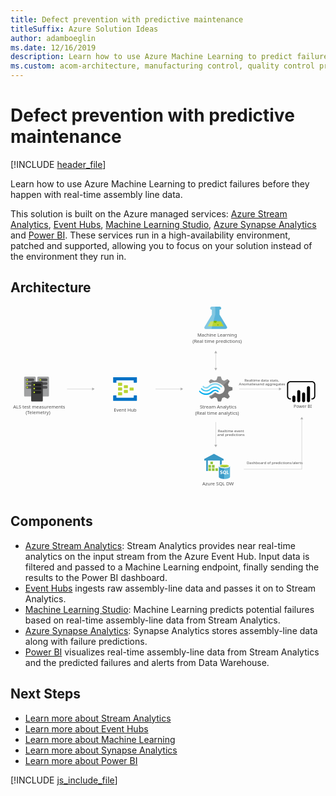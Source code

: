 ```yaml
---
title: Defect prevention with predictive maintenance
titleSuffix: Azure Solution Ideas
author: adamboeglin
ms.date: 12/16/2019
description: Learn how to use Azure Machine Learning to predict failures before they happen with real-time assembly line data.
ms.custom: acom-architecture, manufacturing control, quality control process, anomoly-detection, manufacturing quality control, 'https://azure.microsoft.com/solutions/architecture/defect-prevention-with-predictive-maintenance/'
---
```

# Defect prevention with predictive maintenance

[!INCLUDE [header_file](../header.md)]

Learn how to use Azure Machine Learning to predict failures before they happen with real-time assembly line data.

This solution is built on the Azure managed services: [Azure Stream Analytics](https://azure.microsoft.com/services/stream-analytics/), [Event Hubs](https://azure.microsoft.com/services/event-hubs/), [Machine Learning Studio](https://azure.microsoft.com/services/machine-learning-studio/), [Azure Synapse Analytics](https://azure.microsoft.com/services/synapse-analytics/) and [Power BI](https://powerbi.microsoft.com). These services run in a high-availability environment, patched and supported, allowing you to focus on your solution instead of the environment they run in.

## Architecture

<svg class="architecture-diagram" aria-labelledby="defect-prevention-with-predictive-maintenance" height="639.059" viewbox="0 0 1065.788 639.059"  xmlns="http://www.w3.org/2000/svg">
    <path d="M731.8 67.4l-24.5-40.7V10.2h.4c2.9 0 5.2-2.2 5.3-5.1-.1-2.9-2.4-5.1-5.3-5.1l-26.6.1c-2.9 0-5.2 2.2-5.3 5.1.1 2.9 2.4 5.1 5.3 5.1h.4v16.5l-24.3 40.8c-2.7 4.5-.5 8.1 4.9 8.1l64.8-.1c5.4-.1 7.6-3.8 4.9-8.2z" fill="#59B4D9"/>
    <path fill="#B8D432" d="M677.3 49.9l-10 16.9 54.5-.1-10.1-16.8z"/>
    <path d="M692.7 54.9c2.7 0 4.9-2.1 4.9-4.8 0-.7-.2-1.4-.5-2.1h-8.8c-.3.6-.5 1.4-.5 2.1 0 2.7 2.2 4.9 4.9 4.8z" fill="#7FBA00"/>
    <ellipse cx="701.9" cy="60.4" fill="#7FBA00" rx="2.4" ry="2.3" transform="translate(-.124 1.458)"/>
    <path d="M657.3 67.5l24.3-40.8V10.2h-.4c-2.9.1-5.2-2.2-5.3-5.1 0-2.9 2.4-5.1 5.3-5.1h11.5l.1 26.5-12.8 49h-17.7c-5.5.1-7.7-3.5-5-8z" fill="#FFF" opacity=".25"/>
    <path d="M735.9 293.9l2.7-6.8L751 283v-9.6l-1.4-.4-11.1-3.1-2.7-6.8 5.7-11.1-7-6.8-1.4.7-10.2 5-7.2-2.8-4.5-11.6H701l-.5 1.3-3.4 10.3-7 2.6-12-5-7.2 6.8.7 1.3 3.2 5.7c5.5-3 11.6-4.5 17.9-4.4 8.6.3 16.8 3.5 23.3 9.2 1.5 1.1 2.9 2.3 4.3 3.5.7.7 1.3 1.5 1.8 2.4 4.3 7.2 2.5 16.4-4.5 21.8-5.1 4-11.9 4.9-17.9 2.4-.7-.4-1.1-.4-1.4-.7-1.4-.7-2.7-1.6-3.8-2.6-.5 0-.7-.4-1.4-.4-1.5.1-2.8.7-3.8 1.7l-.5.4c-4 4.1-9 7.1-14.5 8.7l-2 4.1 6.8 6.5.5.4 1.4-.7 10.2-5 7 2.6L702 321h10.2l.5-1.3 3.6-10.3 7-2.6 12 5 6.8-7.2-.7-1.3-5.5-9.4z" fill="#7A7A7A"/>
    <path d="M675.3 276.8c-7.7 7.9-20.1 7.9-27.3-.4-.6-.9-1.8-1.1-2.7-.5-.2.1-.3.3-.5.5-.5.5-.7 1.1-.7 1.7.1.6.3 1.2.7 1.7 9 9.8 24.2 10 33.9.4 7.7-7.4 19.7-7.6 27.1.7 1.1 1.1 2.5 1.1 3.2 0 .5-.5.7-1.1.7-1.7-.1-.6-.3-1.2-.7-1.7-8.7-9.5-23.4-10.1-32.9-1.4-.3.2-.5.5-.8.7z" fill="#48C8EF"/>
    <path d="M692.3 281c-4.1-.1-8 1.5-10.8 4.4l-.5.4-.5.4c-5.1 5.3-12.3 8.2-19.7 7.9-7.5 0-14-3.5-19.4-8.7-1.1-1.1-2.5-1.1-3.2 0-.2 0-.2.4-.2 1.1.1.8.5 1.5 1.1 2 5.7 6.5 13.9 10.2 22.6 10.3 8.4.4 16.5-3.1 22.8-9.6l.5-.4.5-.4c2-2 4.7-3.1 7.5-3.1 2.7 0 5.2 1.3 7.5 3.5 1.1 1.1 2.5 1.1 3.2 0 .5-.5.7-1.1.7-1.7-.1-.6-.3-1.2-.7-1.7-3.3-2.8-7.3-4.3-11.4-4.4z" fill="#00ABEC"/>
    <path d="M673.3 272c5.2-5.3 12.3-8.2 19.7-8.1 7.2 0 14 3.5 19 8.7 1.1 1.1 2.5 1.1 3.2 0 .5-.5.7-1.1.7-1.7-.1-.6-.3-1.2-.7-1.7-5.7-6.5-13.9-10.2-22.6-10.3-8.6-.1-16.9 3.4-22.8 9.6l-.5.4-.5.4c-2 2-4.7 3.1-7.5 3.1-2.9 0-5.2-1.3-7.5-3.5-1.1-1.1-2.5-1.1-3.2 0-.5.5-.7 1.1-.7 1.7.1.6.3 1.2.7 1.7 5.6 6 15 6.4 21 .9.2-.1.3-.3.5-.4l.5-.4.7-.4z" fill="#84D6EF"/>
    <g opacity=".2" fill="#F1F1F1">
        <path d="M694.3 290.8c-.5 0-.7-.4-1.4-.4-1.5.1-2.8.7-3.8 1.7l-.5.4c-4 4.1-9 7.1-14.5 8.7l-2 4.1 3.6 3.5 18.6-18zM675.1 259.6c5.5-3 11.6-4.5 17.9-4.4 8.6.3 16.8 3.5 23.3 9.2 1.1.9 2 1.5 3.2 2.4l18.8-18.1-3.8-3.7-1.4.7-10.2 5-7-2.6-4.5-11.6h-10.2l-.5 1.3-3.4 10.3-7 2.6-12-5-7.2 6.8.7 1.3 3.3 5.8z"/>
    </g>
    <path d="M397.2 274.8c0 .7-.5 1.3-1.2 1.3h-11c-.7.1-1.3-.5-1.4-1.2V267c0-.7.5-1.3 1.2-1.3h11c.7-.1 1.3.5 1.4 1.2v7.9zM416.6 282.8c0 .7-.5 1.3-1.2 1.3h-11c-.7.1-1.3-.5-1.4-1.2v-8c0-.7.5-1.3 1.2-1.3h11c.7-.1 1.3.5 1.4 1.2v8zM397.2 290.8c0 .7-.5 1.3-1.2 1.3h-11c-.7.1-1.3-.5-1.4-1.2v-8c0-.7.5-1.3 1.2-1.3h11c.7-.1 1.3.5 1.4 1.2v8zM377.8 266.8c0 .7-.5 1.3-1.2 1.3H365.3c-.7.1-1.3-.5-1.4-1.2v-8.2c0-.7.5-1.3 1.2-1.3h11c1.1 0 1.7.5 1.7 1.3v8.1z" fill="#B8D432"/>
    <path d="M426.3 238.7h-77.6c-.7-.1-1.3.5-1.4 1.2v16.2c0 .7.5 1.3 1.2 1.3h8.5c.7.1 1.3-.5 1.4-1.2v-6.9h58.2v6.7c0 .8.6 1.3 1.7 1.3h8c.7.1 1.3-.5 1.4-1.2v-16.2c0-.7-.5-1.3-1.2-1.3-.1.1-.1.1-.2.1zM426.3 300.5h-8c-.7-.1-1.3.5-1.4 1.2V308.3h-58.5v-6.7c0-.8-.6-1.3-1.7-1.3h-8c-.8 0-1.4.5-1.4 1.6v15.8c0 .7.5 1.3 1.2 1.3h77.8c.7.1 1.3-.5 1.4-1.2v-16c0-.7-.5-1.3-1.2-1.3h-.2z" fill="#0072C6"/>
    <path d="M377.8 282.8c0 .7-.5 1.3-1.2 1.3H365.3c-.7.1-1.3-.5-1.4-1.2v-8.2c0-.7.5-1.3 1.2-1.3h11c1.1 0 1.7.5 1.7 1.3v8.1zM377.8 298.9c0 .7-.5 1.3-1.2 1.3H365.3c-.7.1-1.3-.5-1.4-1.2v-8.2c0-.7.5-1.3 1.2-1.3h11c1.1 0 1.7.5 1.7 1.3v8.1z" fill="#B8D432"/>
    <text fill="#505050" font-family="SegoeUI" font-size="15.372" transform="matrix(1.036 0 0 1 649.018 605.822)">
        Azure SQL DW
    </text>
    <text fill="#505050" font-family="SegoeUI" font-size="15.372" transform="matrix(1.036 0 0 1 632.033 101.647)">
        Machine Learning
    </text>
    <text fill="#505050" font-family="SegoeUI" font-size="15.372" transform="matrix(1.036 0 0 1 615.75 122.448)">
        (Real time predictions)
    </text>
    <text fill="#505050" font-family="SegoeUI" font-size="14.173" transform="matrix(1.036 0 0 1 958.093 343.504)">
        Power BI
    </text>
    <text fill="#505050" font-family="SegoeUI" font-size="15.372" transform="matrix(1.036 0 0 1 8.81 344.524)">
        ALS test measurements
    </text>
    <text fill="#505050" font-family="SegoeUI" font-size="15.372" transform="matrix(1.036 0 0 1 51.147 362.97)">
        (Telemetry)
    </text>
    <text fill="#505050" font-family="SegoeUI" font-size="15.372" transform="matrix(1.036 0 0 1 349.615 355.796)">
        Event Hub
    </text>
    <text fill="#505050" font-family="SegoeUI" font-size="15.372" transform="matrix(1.036 0 0 1 640.611 344.524)">
        Stream Analytics
    </text>
    <text fill="#505050" font-family="SegoeUI" font-size="15.372" transform="matrix(1.036 0 0 1 624.76 365.325)">
        (Real time analytics)
    </text>
    <text fill="#505050" font-family="SegoeUI" font-size="12.298" transform="matrix(1.036 0 0 1 799.277 532.521)">
        Dashboard of predictions/alerts
    </text>
    <text fill="#505050" font-family="SegoeUI" font-size="12.298" transform="matrix(1.036 0 0 1 791.438 254.802)">
        Realtime data stats,
    </text>
    <text fill="#505050" font-family="SegoeUI" font-size="12.298" transform="matrix(1.036 0 0 1 772.998 267.1)">
        Anomaliesand aggregates
    </text>
    <text fill="#505050" font-family="SegoeUI" font-size="12.298" transform="matrix(1.036 0 0 1 701.444 425.943)">
        Realtime event
    </text>
    <text fill="#505050" font-family="SegoeUI" font-size="12.298" transform="matrix(1.036 0 0 1 699.501 438.241)">
        and predictions
    </text>
    <path fill="none" stroke="#AFAFAF" stroke-miterlimit="10" stroke-width=".962" d="M694.5 155.9v53.5"/>
    <path fill="#AFAFAF" d="M689.7 157.3l4.8-8.3 4.8 8.3zM689.7 208l4.8 8.3 4.8-8.3z"/>
    <path fill="none" stroke="#AFAFAF" stroke-miterlimit="10" stroke-width=".962" d="M577 278.8h-86.4"/>
    <path fill="#AFAFAF" d="M575.6 274l8.3 4.8-8.3 4.8z"/>
    <path fill="none" stroke="#AFAFAF" stroke-miterlimit="10" stroke-width=".962" d="M694.5 468.7v-78.2"/>
    <path fill="#AFAFAF" d="M699.3 467.3l-4.8 8.3-4.8-8.3z"/>
    <path fill="none" stroke="#AFAFAF" stroke-miterlimit="10" stroke-width=".962" d="M985.6 380v170.4"/>
    <path fill="#AFAFAF" d="M980.8 381.4l4.8-8.3 4.8 8.3z"/>
    <path fill="none" stroke="#AFAFAF" stroke-miterlimit="10" stroke-width=".962" d="M909.8 278.8H774.2"/>
    <path fill="#AFAFAF" d="M908.4 274l8.3 4.8-8.3 4.8z"/>
    <path fill="none" stroke="#AFAFAF" stroke-miterlimit="10" stroke-width=".962" d="M277.6 278.8h-86.4"/>
    <path fill="#AFAFAF" d="M276.2 274l8.3 4.8-8.3 4.8z"/>
    <path d="M692.9 591.6h.5" fill="#0072C6"/>
    <path d="M692.9 591.6h.5" fill="#FFF" opacity=".15"/>
    <path d="M85.6 300.7c0 1.9-1.5 3.4-3.4 3.4H49.5c-1.9 0-3.4-1.5-3.4-3.4v-60.5c0-1.9 1.5-3.4 3.4-3.4h32.6c1.9 0 3.4 1.5 3.4 3.4v60.5h.1z" fill="#A0A1A2"/>
    <path d="M52 273.1c0-2.4 1.9-4.4 4.3-4.4H76c2.4 0 4.4 1.9 4.4 4.3v.1c0 2.4-1.9 4.4-4.3 4.4H56.2c-2.4-.1-4.2-2-4.2-4.4z" fill="#1E1E1E" opacity=".6"/>
    <circle cx="56.4" cy="273.1" fill="#B8D432" r="2.9"/>
    <path d="M52 260.3c0-2.4 1.9-4.4 4.3-4.4H76c2.4 0 4.4 1.9 4.4 4.3v.1c0 2.4-1.9 4.4-4.3 4.4H56.2c-2.4-.1-4.2-2-4.2-4.4z" fill="#1E1E1E" opacity=".6"/>
    <circle cx="56.4" cy="260.3" fill="#B8D432" r="2.9"/>
    <path d="M52 247.7c-.1-2.3 1.7-4.3 4-4.4h19.9c2.4 0 4.4 1.9 4.4 4.3v.1c0 2.4-1.9 4.4-4.3 4.4H56.2c-2.3-.1-4.2-2-4.2-4.4z" fill="#1E1E1E" opacity=".6"/>
    <circle cx="56.4" cy="247.7" fill="#B8D432" r="2.9"/>
    <path d="M130.1 300.7c0 1.9-1.5 3.4-3.4 3.4H94c-1.9 0-3.4-1.5-3.4-3.4v-60.5c0-1.9 1.5-3.4 3.4-3.4h32.8c1.9 0 3.4 1.5 3.4 3.4l-.1 60.5z" fill="#A0A1A2"/>
    <path d="M96.5 273.1c0-2.4 1.9-4.4 4.3-4.4h19.8c2.4 0 4.4 1.9 4.4 4.3v.1c0 2.4-1.9 4.4-4.3 4.4H100.8c-2.4-.1-4.3-2-4.3-4.4z" fill="#1E1E1E" opacity=".6"/>
    <circle cx="100.9" cy="273.1" fill="#B8D432" r="2.9"/>
    <path d="M96.5 260.3c0-2.4 1.9-4.4 4.3-4.4h19.8c2.4 0 4.4 1.9 4.4 4.3v.1c0 2.4-1.9 4.4-4.3 4.4H100.8c-2.4-.1-4.3-2-4.3-4.4z" fill="#1E1E1E" opacity=".6"/>
    <circle cx="100.9" cy="260.3" fill="#B8D432" r="2.9"/>
    <path d="M96.5 247.7c0-2.4 1.9-4.4 4.3-4.4h19.8c2.4 0 4.4 1.9 4.4 4.3v.1c0 2.4-1.9 4.4-4.3 4.4H100.8c-2.4-.1-4.2-2-4.3-4.4z" fill="#1E1E1E" opacity=".6"/>
    <circle cx="100.9" cy="247.7" fill="#B8D432" r="2.9"/>
    <path d="M109.3 317.5c0 1.9-1.5 3.4-3.4 3.4H73.3c-1.9 0-3.4-1.5-3.4-3.4V257c0-1.9 1.5-3.4 3.4-3.4h32.6c1.9 0 3.4 1.5 3.4 3.4v60.5z" fill="#3E3E3E"/>
    <path d="M75.7 289.9c0-2.4 1.9-4.4 4.3-4.4h19.8c2.4 0 4.4 1.9 4.4 4.3v.1c0 2.4-1.9 4.4-4.3 4.4H80.1c-2.4 0-4.4-1.9-4.4-4.4z" fill="#1E1E1E"/>
    <circle cx="80.2" cy="289.9" fill="#B8D432" r="2.9"/>
    <path d="M75.7 277.1c0-2.4 1.9-4.4 4.3-4.4h19.8c2.4 0 4.4 1.9 4.4 4.3v.1c0 2.4-1.9 4.4-4.3 4.4H80.1c-2.4 0-4.4-1.9-4.4-4.4 0 .1 0 0 0 0z" fill="#1E1E1E"/>
    <circle cx="80.2" cy="277.1" fill="#B8D432" r="2.9"/>
    <path d="M75.7 264.5c0-2.4 1.9-4.4 4.3-4.4h19.8c2.4 0 4.4 1.9 4.4 4.3v.1c0 2.4-1.9 4.4-4.3 4.4H80.1c-2.4-.1-4.4-2-4.4-4.4z" fill="#1E1E1E"/>
    <circle cx="80.2" cy="264.5" fill="#B8D432" r="2.9"/>
    <path fill="none" stroke="#AFAFAF" stroke-miterlimit="10" stroke-width=".962" d="M789.6 549.9h196.3"/>
    <path d="M1020 314h-1.9v-3.9h1.9c4.1 0 7.4-3.3 7.4-7.4v-39.4c0-4.1-3.3-7.4-7.4-7.4h-73.1c-4.1 0-7.4 3.3-7.4 7.4v39.4c0 4.1 3.3 7.4 7.4 7.4h1.9v3.9h-1.9c-6.2 0-11.3-5.1-11.3-11.3v-39.4c0-6.2 5.1-11.3 11.3-11.3h73.1c6.2 0 11.3 5.1 11.3 11.3v39.4c0 6.2-5 11.3-11.3 11.3"/>
    <path d="M958.8 301c2.9 0 5.2 2.3 5.2 5.2v12.1c0 2.9-2.3 5.2-5.2 5.2-2.9 0-5.2-2.3-5.2-5.2v-12.1c-.1-2.8 2.3-5.2 5.2-5.2zM975.3 323.6c-2.9 0-5.2-2.3-5.2-5.2v-31c0-2.9 2.3-5.2 5.2-5.2 2.9 0 5.2 2.3 5.2 5.2v31c0 2.8-2.4 5.2-5.2 5.2M1008.2 323.4c-2.9 0-5.2-2.3-5.2-5.2v-43.9c0-2.9 2.3-5.2 5.2-5.2 2.9 0 5.2 2.3 5.2 5.2v43.9c0 2.9-2.3 5.2-5.2 5.2M991.7 323.6c-2.9 0-5.2-2.3-5.2-5.2v-23c0-2.9 2.3-5.2 5.2-5.2 2.9 0 5.2 2.3 5.2 5.2v23c.1 2.8-2.3 5.2-5.2 5.2"/>
    <path fill="#7FBB42" d="M676.5 524.8h8.3v8.3h-8.3zM669.9 547.4h8.3v8.3h-8.3zM681.8 547.4h8.3v8.3h-8.3zM693.5 547.4h8.3v8.3h-8.3zM669.9 536.1h8.3v8.3h-8.3zM681.8 536.1h8.3v8.3h-8.3z"/>
    <path fill="#3999C6" d="M688.4 498.2l-32.9 17.5v5.1h6.7V556h5.6v-35.2h40.9v33h6.2v-33h6.1v-5.1z"/>
    <path fill="#B8D433" opacity=".8" d="M684.9 533.1h-1v-7.3h-7.4v-1h8.4z"/>
    <path fill="#B8D433" opacity=".5" d="M676.5 524.8h1v7.3h7.4v1h-8.4z"/>
    <path fill="#B8D433" opacity=".8" d="M678.2 544.4h-.9v-7.2h-7.4v-1.1h8.3z"/>
    <path fill="#B8D433" opacity=".5" d="M669.9 536.1h.9v7.3h7.4v1h-8.3z"/>
    <path fill="#B8D433" opacity=".8" d="M690.2 544.4h-1v-7.2h-7.4v-1.1h8.4z"/>
    <path fill="#B8D433" opacity=".5" d="M681.8 536.1h1v7.3h7.4v1h-8.4z"/>
    <path fill="#B8D433" opacity=".8" d="M678.2 555.7h-.9v-7.2h-7.4v-1.1h8.3z"/>
    <path fill="#B8D433" opacity=".5" d="M669.9 547.4h.9v7.3h7.4v1h-8.3z"/>
    <path fill="#B8D433" opacity=".8" d="M690.2 555.7h-1v-7.2h-7.4v-1.1h8.4z"/>
    <path fill="#B8D433" opacity=".5" d="M681.8 547.4h1v7.3h7.4v1h-8.4z"/>
    <path fill="#B8D433" opacity=".8" d="M701.9 555.7h-1v-7.2h-7.4v-1.1h8.4z"/>
    <path fill="#B8D433" opacity=".5" d="M693.5 547.4h1v7.3h7.4v1h-8.4z"/>
    <path fill="#B8D433" opacity=".8" d="M677.7 533.1h-1.2v-.9l7.2-7.4h1.2v.8zM683 544.4h-1.2v-.9l7.3-7.4h1.1v.8zM671.1 544.4h-1.2v-.9l7.2-7.4h1.1v.8zM671.1 555.7h-1.2v-.9l7.2-7.4h1.1v.8zM683 555.7h-1.2v-.9l7.3-7.4h1.1v.8zM694.8 555.7h-1.3v-.9l7.2-7.4h1.2v.8z"/>
    <path d="M705 539.8v36.3c0 3.7 8.5 6.8 18.9 6.8v-43.1H705z" fill="#3999C6"/>
    <path d="M723.5 583h.3c10.4 0 18.9-3.1 18.9-6.8v-36.3h-19.1V583h-.1z" fill="#5AB4D9"/>
    <path d="M742.7 539.8c0 3.7-8.5 6.8-18.9 6.8s-18.9-3.1-18.9-6.8c0-3.8 8.5-6.8 18.9-6.8s18.9 3 18.9 6.8" fill="#FFF"/>
    <path d="M738.8 539.4c0 2.5-6.7 4.5-15 4.5s-15-2-15-4.5 6.7-4.5 15-4.5c8.3-.1 15 2 15 4.5" fill="#7FBB42"/>
    <path d="M735.7 542.1c2-.8 3.1-1.7 3.1-2.7 0-2.5-6.7-4.5-15-4.5s-15 2-15 4.5c0 1.1 1.2 2 3.1 2.7 2.7-1.1 7.1-1.7 11.9-1.7 4.8-.1 9.1.7 11.9 1.7" fill="#B8D433"/>
    <path d="M709.6 565.8v-2.6c.4.4 1 .7 1.5.9.6.2 1.1.3 1.6.3.3 0 .6 0 .8-.1.2 0 .4-.1.6-.2s.3-.2.3-.4.1-.3.1-.4c0-.2 0-.4-.2-.6-.1-.2-.3-.3-.5-.5s-.5-.3-.8-.4c-.3-.1-.6-.3-1-.4-.9-.4-1.6-.8-2-1.3-.4-.6-.7-1.2-.7-2 0-.6.1-1.1.3-1.5.2-.4.6-.8 1-1.1.4-.3.9-.5 1.4-.6.6-.1 1.1-.2 1.7-.2.6 0 1.1 0 1.6.1.4 0 .9.2 1.3.3v2.4l-.6-.3c-.2-.1-.4-.2-.7-.2-.2 0-.5-.1-.7-.2h-1.5c-.2 0-.4.1-.6.2-.2.1-.3.2-.4.3-.1.2-.1.3-.1.4 0 .2 0 .3.2.5.1.2.2.3.4.4.2.1.4.3.7.4.3.1.6.3.9.4.4.2.9.4 1.2.6.4.2.7.4 1 .7.3.3.4.6.6 1 .1.3.2.7.2 1.2 0 .6-.1 1.2-.3 1.6-.2.4-.6.8-1 1.1-.4.3-.9.4-1.4.6-.6.1-1.1.2-1.7.2-.6 0-1.2 0-1.8-.2-.5 0-1-.2-1.4-.4zM724.1 566.5c-1.6 0-3-.6-4-1.6-1-1.1-1.6-2.5-1.6-4.2 0-1.8.5-3.2 1.6-4.4 1.1-1.1 2.4-1.7 4.1-1.7 1.6 0 3 .6 4 1.6s1.5 2.5 1.5 4.3c0 1.8-.5 3.2-1.6 4.4l-.1.1-.1.1 2.9 2.8h-3.6l-1.5-1.6c-.4.1-.9.2-1.6.2zm.2-9.6c-.9 0-1.6.3-2.2 1-.6.7-.8 1.6-.8 2.7s.3 2 .8 2.7c.6.7 1.2 1 2.1 1 .9 0 1.6-.3 2.1-1s.8-1.6.8-2.7c0-1.2-.3-2.1-.8-2.8-.5-.6-1.2-.9-2-.9zM738.5 566.3h-6.8v-11.5h2.6v9.3h4.3v2.2h-.1z" fill="#FFF"/>
</svg>

## Components
* [Azure Stream Analytics](https://azure.microsoft.com/services/stream-analytics/): Stream Analytics provides near real-time analytics on the input stream from the Azure Event Hub. Input data is filtered and passed to a Machine Learning endpoint, finally sending the results to the Power BI dashboard.
* [Event Hubs](https://azure.microsoft.com/services/event-hubs/) ingests raw assembly-line data and passes it on to Stream Analytics.
* [Machine Learning Studio](https://azure.microsoft.com/services/machine-learning-studio/): Machine Learning predicts potential failures based on real-time assembly-line data from Stream Analytics.
* [Azure Synapse Analytics](https://azure.microsoft.com/services/synapse-analytics/): Synapse Analytics stores assembly-line data along with failure predictions.
* [Power BI](https://powerbi.microsoft.com) visualizes real-time assembly-line data from Stream Analytics and the predicted failures and alerts from Data Warehouse.

## Next Steps
* [Learn more about Stream Analytics](/azure/stream-analytics/stream-analytics-introduction)
* [Learn more about Event Hubs](/azure/event-hubs/event-hubs-what-is-event-hubs)
* [Learn more about Machine Learning](/azure/machine-learning/machine-learning-what-is-machine-learning)
* [Learn more about Synapse Analytics](/azure/sql-data-warehouse/sql-data-warehouse-overview-what-is)
* [Learn more about Power BI](https://powerbi.microsoft.com/documentation/powerbi-landing-page/)

[!INCLUDE [js_include_file](../../_js/index.md)]
